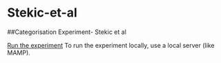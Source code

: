 # Stekic-et-al
##Categorisation Experiment- Stekic et al

[Run the experiment](http://languageevolution.com/stekic/)
To run the experiment locally, use a local server (like MAMP).
